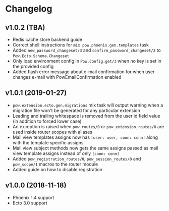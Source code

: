 # Changelog

## v1.0.2 (TBA)

* Redis cache store backend guide
* Correct shell instructions for `mix pow.phoenix.gen.templates` task
* Added `new_password_changeset/3` and `confirm_password_changeset/3` to `Pow.Ecto.Schema.Changeset`
* Only load environment config in `Pow.Config.get/3` when no key is set in the provided config
* Added flash error message about e-mail confirmation for when user changes e-mail with PowEmailConfirmation enabled

## v1.0.1 (2019-01-27)

* `pow.extension.ecto.gen.migrations` mix task will output warning when a migration file won't be generated for any particular extension
* Leading and trailing whitespace is removed from the user id field value (in addition to forced lower case)
* An exception is raised when `pow_routes/0` or `pow_extension_routes/0` are used inside router scopes with aliases
* Mail view templates assigns now has `[user: user, conn: conn]` along with the template specific assigns
* Mail view subject methods now gets the same assigns passed as mail view template assigns instead of only `[conn: conn]`
* Added `pow_registration_routes/0`, `pow_session_routes/0` and `pow_scope/1` macros to the router module
* Added guide on how to disable registration

## v1.0.0 (2018-11-18)

* Phoenix 1.4 support
* Ecto 3.0 support